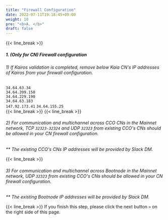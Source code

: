 ```yaml
---
title: "Firewall Configuration"
date: 2022-07-11T19:18:45+09:00
weight: 10
pre: "<b>A. </b>"
draft: false
---
```

{{< line_break >}}

##### 1. *(Only for CN)* Firewall configuration

###### 1) If Kairos validation is completed, remove below Kaia CN's IP addresses of Kairos from your firewall configuration.
```34.64.63.34```   
```34.64.209.150```   
```34.64.229.190```   
```34.64.63.183```   
```147.92.173.41```
```34.64.155.25```   
{{< line_break >}}
{{< line_break >}}

###### 2) For communication and multichannel across CCO CNs in the Mainnet network, TCP ```32323-32324``` and UDP ``` 32323 ``` from existing CCO's CNs should be allowed in your CN firewall configuration.
_** The existing CCO's CNs IP addresses will be provided by Slack DM._

{{< line_break >}}
###### 3) For communication and multichannel across Bootnode in the Mainnet network, UDP ``` 32323 ``` from existing CCO's CNs should be allowed in your CN firewall configuration.
_** The existing Bootnode IP addresses will be provided by Slack DM._

{{< line_break >}}
If you finish this step, please click the next button ```>``` on the right side of this page.
